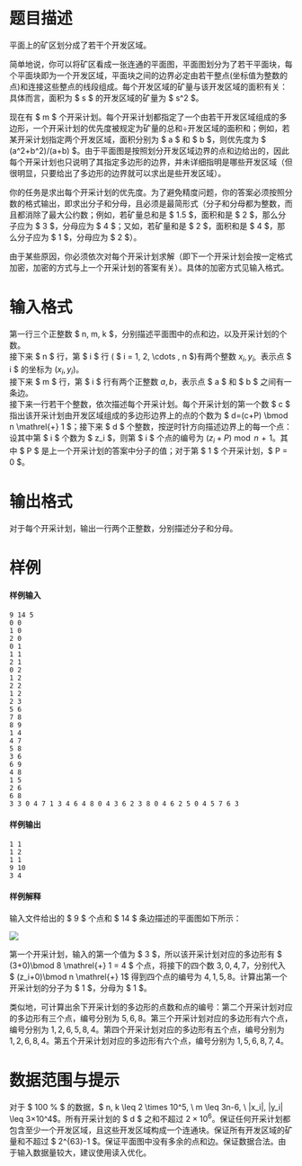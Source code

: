 
# 题目描述

平面上的矿区划分成了若干个开发区域。

简单地说，你可以将矿区看成一张连通的平面图，平面图划分为了若干平面块，每个平面块即为一个开发区域，平面块之间的边界必定由若干整点(坐标值为整数的点)和连接这些整点的线段组成。每个开发区域的矿量与该开发区域的面积有关：具体而言，面积为 $ s $ 的开发区域的矿量为 $ s^2 $。

现在有 $ m $ 个开采计划。每个开采计划都指定了一个由若干开发区域组成的多边形，一个开采计划的优先度被规定为矿量的总和÷开发区域的面积和；例如，若某开采计划指定两个开发区域，面积分别为 $ a $ 和 $ b $，则优先度为 $ (a^2+b^2)/(a+b) $。由于平面图是按照划分开发区域边界的点和边给出的，因此每个开采计划也只说明了其指定多边形的边界，并未详细指明是哪些开发区域（但很明显，只要给出了多边形的边界就可以求出是些开发区域）。

你的任务是求出每个开采计划的优先度。为了避免精度问题，你的答案必须按照分数的格式输出，即求出分子和分母，且必须是最简形式（分子和分母都为整数，而且都消除了最大公约数；例如，若矿量总和是 $ 1.5 $，面积和是 $ 2 $，那么分子应为 $ 3 $，分母应为 $ 4 $；又如，若矿量和是 $ 2 $，面积和是 $ 4 $，那么分子应为 
 $ 1 $，分母应为 $ 2 $）。

由于某些原因，你必须依次对每个开采计划求解（即下一个开采计划会按一定格式加密，加密的方式与上一个开采计划的答案有关）。具体的加密方式见输入格式。

# 输入格式

第一行三个正整数 $ n, m, k $，分别描述平面图中的点和边，以及开采计划的个数。  
接下来 $ n $ 行，第 $ i $ 行 ( $ i = 1, 2, \cdots , n $)有两个整数 $x_i, y_i$,  表示点 $ i $ 的坐标为 $(x_i, y_i)$。  
接下来 $ m $ 行，第 $ i $ 行有两个正整数 $a, b$，表示点 $ a $ 和 $ b $ 之间有一条边。  
接下来一行若干个整数，依次描述每个开采计划。每个开采计划的第一个数 $ c $ 指出该开采计划由开发区域组成的多边形边界上的点的个数为 $ d=(c+P) \bmod n \mathrel{+} 1 $；接下来 $ d $ 个整数，按逆时针方向描述边界上的每一个点：设其中第 $ i $ 个数为 $ z_i $，则第 $ i $ 个点的编号为 $(z_i+P)\bmod n \mathrel{+} 1$。其中 $ P $ 是上一个开采计划的答案中分子的值；对于第 $ 1 $ 个开采计划，$ P = 0 $。

# 输出格式

对于每个开采计划，输出一行两个正整数，分别描述分子和分母。

# 样例

#### 样例输入
```plain
9 14 5 
0 0 
1 0 
2 0 
0 1 
1 1 
2 1 
0 2 
1 2 
2 2 
1 2 
2 3 
5 6 
7 8 
8 9 
1 4 
4 7 
5 8 
3 6 
6 9 
4 8 
1 5 
2 6 
6 8 
3 3 0 4 7 1 3 4 6 4 8 0 4 3 6 2 3 8 0 4 6 2 5 0 4 5 7 6 3
```

#### 样例输出
```plain
1 1 
1 2 
1 1 
9 10 
3 4
```

#### 样例解释
输入文件给出的 $ 9 $ 个点和 $ 14 $ 条边描述的平面图如下所示：

<img src="https://ooo.0o0.ooo/2017/04/28/59023460227d4.png">

第一个开采计划，输入的第一个值为 $ 3 $，所以该开采计划对应的多边形有 $ (3+0)\bmod 8 \mathrel{+} 1 = 4 $ 个点，将接下的四个数 $3, 0, 4, 7$，分别代入 $ (z_i+0)\bmod n \mathrel{+} 1$ 得到四个点的编号为 $4, 1, 5, 8$。计算出第一个开采计划的分子为 $ 1 $，分母为 $ 1 $。

类似地，可计算出余下开采计划的多边形的点数和点的编号：第二个开采计划对应的多边形有三个点，编号分别为 $5, 6, 8$。第三个开采计划对应的多边形有六个点，编号分别为 $1, 2, 6, 5, 8, 4$。第四个开采计划对应的多边形有五个点，编号分别为 $1, 2, 6, 8, 4$。第五个开采计划对应的多边形有六个点，编号分别为 $1, 5, 6, 8, 7, 4$。

# 数据范围与提示

对于 $ 100 \% $ 的数据，$ n, k \leq 2 \times 10^5, \  m \leq 3n-6, \  |x_i|, |y_i| \leq 3×10^4$。所有开采计划的 $ d $ 之和不超过 $2 \times 10^6$。保证任何开采计划都包含至少一个开发区域，且这些开发区域构成一个连通块。保证所有开发区域的矿量和不超过 $ 2^{63}-1 $。保证平面图中没有多余的点和边。保证数据合法。由于输入数据量较大，建议使用读入优化。

